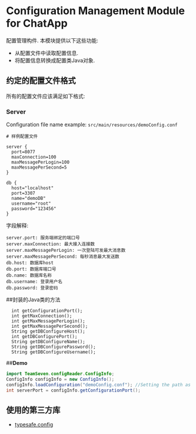 # Configuration Management Module for ChatApp

配置管理构件. 本模块提供以下这些功能:
- 从配置文件中读取配置信息.
- 将配置信息转换成配置类Java对象.

## 约定的配置文件格式

所有的配置文件应该满足如下格式:

### Server

Configuration file name example: `src/main/resources/demoConfig.conf`

```
# 样例配置文件

server {
  port=8077
  maxConnection=100
  maxMessagePerLogin=100
  maxMessagePerSecond=5
}

db {
  host="localhost"
  port=3307
  name="demoDB"
  username="root"
  password="123456"
}

```

字段解释:
```
server.port: 服务端绑定的端口号
server.maxConnection: 最大接入连接数
server.maxMessagePerLogin: 一次登陆可发最大消息数
server.maxMessagePerSecond: 每秒消息最大发送数
db.host: 数据库host
db.port: 数据库端口号
db.name: 数据库名称
db.username: 登录用户名
db.password: 登录密码
```

##封装的Java类的方法
```
  int getConfigurationPort();
  int getMaxConnection();
  int getMaxMessagePerLogin();
  int getMaxMessagePerSecond();
  String getDBConfigureHost();
  int getDBConfigurePort();
  String getDBConfigureName();
  String getDBConfigurePassword();
  String getDBConfigureUsername();
```

##**Demo**
```java
import TeamSeven.configReader.ConfigInfo;
ConfigInfo configInfo = new ConfigInfo();
configInfo.loadConfiguration("demoConfig.conf"); //Setting the path as demoConfig is also OK.
int serverPort = configInfo.getConfigurationPort();
```

## 使用的第三方库

- <a href="https://github.com/typesafehub/config">typesafe.config</a>
